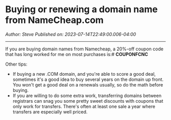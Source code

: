 # Buying or renewing a domain name from NameCheap.com

*Author: Steve*
*Published on: 2023-07-14T22:49:00.006-04:00*

---

If you are buying domain names from Namecheap, a 20%-off coupon code that has long worked for me on most purchases is:# **COUPONFCNC**

Other tips:  
* If buying a new .COM domain, and you're able to score a good deal, sometimes it's a good idea to buy several years on the domain up front. You won't get a good deal on a renewals usually, so do the math before buying.
* If you are willing to do some extra work, transferring domains between registrars can snag you some pretty sweet discounts with coupons that only work for transfers. There's often at least one sale a year where transfers are especially well priced.
